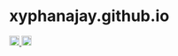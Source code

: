 # xyphanajay.github.io
<a href="https://www.firsttimersonly.com/">
		<img alt="first-timers-only" height="18" src="https://img.shields.io/badge/first--timers--only-friendly-blue.svg?style=flat-square">
	</a>
<a href="https://github.com/ellerbrock/open-source-badges">
		<img alt="Open Source Love" height="18" src="https://badges.frapsoft.com/os/v1/open-source.svg?v=103">
	</a>
	
	
